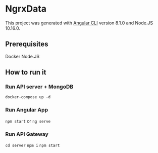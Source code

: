 # NgrxData

This project was generated with [Angular CLI](https://github.com/angular/angular-cli) version 8.1.0 and Node.JS 10.16.0.

## Prerequisites

Docker
Node.JS

## How to run it

### Run API server + MongoDB
`docker-compose up -d`

### Run Angular App
`npm start` or `ng serve`

### Run API Gateway
`cd server`
`npm i`
`npm start`


